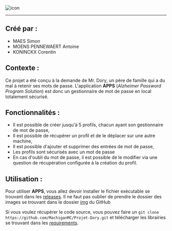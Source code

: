 ![icon](https://github.com/MachiganMC/Projet-Dory/blob/main/package/img/icon.png?raw=true)
***


## Créé par :
- MAES Simon 
- MOENS PENNEWAERT Antoine
- KONINCKX Corentin

## Contexte :
Ce projet a été conçu à la demande de Mr. Dory, un père de famille 
qui a du mal à retenir ses mots de passe. L'application **APPS** 
(*Alzheimer Password Program Solution*) est donc un gestionnaire de 
mot de passe en local totalement sécurisé.

## Fonctionnalités :

- Il est possible de créer jusqu'à 5 profils, chacun ayant son gestionnaire
de mot de passe,
- Il est possible de récupérer un profil et de le déplacer sur une autre
machine,
- Il est possible d'ajouter et supprimer des entrées de mot de passe,
- Les profils sont sécurisés avec un mot de passe
- En cas d'oubli du mot de passe, il est possible de le modifier via une 
question de récupération configurée à la création du profil.

## Utilisation :

Pour utiliser **APPS**, vous allez devoir installer le fichier exécutable
se trouvant dans les 
[releases](https://github.com/MachiganMC/Projet-Dory/releases). 
Il ne faut pas oublier de prendre le dossier des images se trouvant 
dans le dossier
[img](https://github.com/MachiganMC/Projet-Dory/tree/main/img) du GitHub

Si vous voulez récupérer le code source, vous pouvez faire un
`git clone https://github.com/MachiganMC/Projet-Dory.git` et télécharger
les librairies se trouvant dans les 
[requirements](https://github.com/MachiganMC/Projet-Dory/blob/main/requirements.txt).




